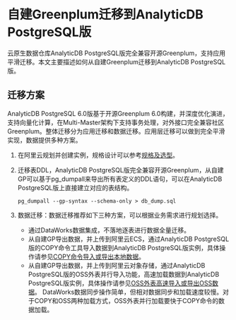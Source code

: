 # 自建Greenplum迁移到AnalyticDB PostgreSQL版

云原生数据仓库AnalyticDB PostgreSQL版完全兼容开源Greenplum，支持应用平滑迁移。本文主要描述如何从自建Greenplum迁移到AnalyticDB PostgreSQL版。

## 迁移方案

AnalyticDB PostgreSQL 6.0版基于开源Greenplum 6.0构建，并深度优化演进，支持向量化计算，在Multi-Master架构下支持事务处理，对外接口完全兼容社区Greenplum。整体迁移分为应用迁移和数据迁移。应用层迁移可以做到完全平滑实现，数据提供多种方案。

1.  在阿里云规划并创建实例，规格设计可以参考[规格及选型](/intl.zh-CN/规格和定价/规格及选型.md)。
2.  迁移表DDL，AnalyticDB PostgreSQL版完全兼容开源Greenplum，从自建GP可以基于pg\_dumpall来导出所有表定义的DDL语句，可以在AnalyticDB PostgreSQL版上直接建立对应的表结构。

    ```
    pg_dumpall --gp-syntax --schema-only > db_dump.sql
    ```

3.  数据迁移：数据迁移推荐如下三种方案，可以根据业务需求进行规划选择。

    -   通过DataWorks数据集成，不落地逐表进行数据全量迁移。
    -   从自建GP导出数据，并上传到阿里云ECS，通过AnalyticDB PostgreSQL版的COPY命令工具导入数据到AnalyticDB PostgreSQL版实例，具体操作请参见[COPY命令导入或导出本地数据](/intl.zh-CN/数据接入/COPY命令导入或导出本地数据.md)。
    -   从自建GP导出数据，并上传到阿里云对象存储，通过AnalyticDB PostgreSQL版的OSS外表并行导入功能，高速加载数据到AnalyticDB PostgreSQL版实例，具体操作请参见[OSS外表高速导入或导出OSS数据](/intl.zh-CN/数据接入/OSS外表高速导入或导出OSS数据.md)。
    DataWorks数据同步操作简单，但相对数据同步和加载速度较慢。对于COPY和OSS两种加载方式，OSS外表并行加载要快于COPY命令的数据加载。


